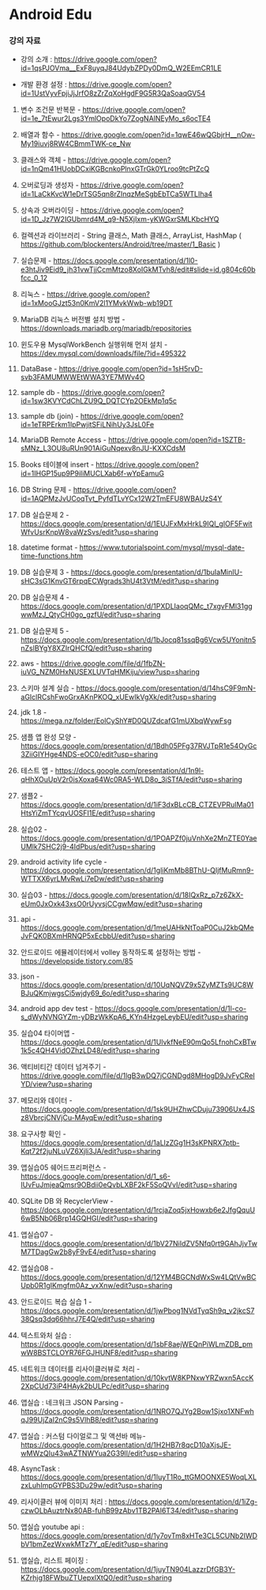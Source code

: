 # Android Edu

### 강의 자료

- 강의 소개 : https://drive.google.com/open?id=1qsPJOVma__ExF8uyqJ84UdybZPDy0DmQ_W2EEmCR1LE 

- 개발 환경 설정 : https://drive.google.com/open?id=1UstVyvFpjiJjJrfO8zZrZqXoHgdF9G5R3QaSoaqGV54


01. 변수 조건문 반복문 - https://drive.google.com/open?id=1e_7tEwur2Lgs3YmlOpoDkYo7ZogNAlNEyMo_s6ocTE4

02. 배열과 함수 - https://drive.google.com/open?id=1qwE46wQGbjrH__nOw-My19iuvj8RW4CBmmTWK-ce_Nw

03. 클래스와 객체 - https://drive.google.com/open?id=1nQm41HUobDCxiKGBcnkoPlnxGTrGk0YLroo9tcPtZcQ

04. 오버로딩과 생성자 - https://drive.google.com/open?id=1LaCkKvcW1eDrTSG5qn8rZInqzMeSgbEbTCa5WTLIha4

05. 상속과 오버라이딩 - https://drive.google.com/open?id=1D_Jz7W2IGUbmrd4M_q9-N5XjIxm-yKWGxrSMLKbcHYQ

05. 컬렉션과 라이브러리 - String 클래스, Math 클래스, ArrayList, HashMap ( https://github.com/blockenters/Android/tree/master/1_Basic )

06. 실습문제 - https://docs.google.com/presentation/d/1l0-e3htJiv9Eid9_jh31vwTjjCcmMtzo8XoIGkMTvh8/edit#slide=id.g804c60bfcc_0_12

07. 리눅스 - https://drive.google.com/open?id=1xMooGJzt53n0KmV2l1YMvkWwb-wb19DT

08. MariaDB 리눅스 버전별 설치 방법 - https://downloads.mariadb.org/mariadb/repositories

09. 윈도우용 MysqlWorkBench 실행위해 먼저 설치 - https://dev.mysql.com/downloads/file/?id=495322

10. DataBase - https://drive.google.com/open?id=1sH5rvD-svb3FAMUMWWEtWWA3YE7MWv4O

11. sample db - https://drive.google.com/open?id=1sw3KVYCdChLZU9Q_DQTCYp2OEkMp1q5c

12. sample db (join) - https://drive.google.com/open?id=1eTRPErkm1IpPwjitSFiLNihUy3JsL0Fe

12. MariaDB Remote Access - https://drive.google.com/open?id=1SZTB-sMNz_L3OU8uRUn901AiGuNqexv8nJU-KXXCdsM

13. Books 테이블에 insert - https://drive.google.com/open?id=1IHGP15up9P9iliMUCLXab6f-wYpEamuG

14. DB String 문제 - https://drive.google.com/open?id=1AQPMzJvUCoqTvt_PyfdTLvYCx12W2TmEFU8WBAUzS4Y

15. DB 실습문제 2 - https://docs.google.com/presentation/d/1EUJFxMxHrkL9IQl_gIOF5FwitWfvUsrKnpW8vaWzSvs/edit?usp=sharing

16. datetime format - https://www.tutorialspoint.com/mysql/mysql-date-time-functions.htm

17. DB 실습문제 3 - https://docs.google.com/presentation/d/1buIaMinIU-sHC3sG1KnvGT6rpqECWgrads3hU4t3VtM/edit?usp=sharing

18. DB 실습문제 4 - https://docs.google.com/presentation/d/1PXDLIaoqQMc_t7xgvFMl31ggwwMzJ_QtyCH0go_gzfU/edit?usp=sharing

19. DB 실습문제 5 - https://docs.google.com/presentation/d/1bJocq81ssqBg6Vcw5UYonitn5nZslBYgY8XZIrQHCfQ/edit?usp=sharing

20. aws - https://drive.google.com/file/d/1fbZN-iuVG_NZM0HxNUSEXLUVTqHMKiju/view?usp=sharing

21. 스키마 설계 실습 - https://docs.google.com/presentation/d/14hsC9F9mN-aGIclRCshFwoGrxAKnPKOQ_xUEwIkVgXk/edit?usp=sharing


22. jdk 1.8 - https://mega.nz/folder/EolCyShY#D0QUZdcafG1mUXbqWywFsg

23. 샘플 앱 완성 모양 - https://docs.google.com/presentation/d/1Bdh05PFg37RVJTpR1e54OyGc3ZiiGIYHge4NDS-eOC0/edit?usp=sharing

24. 테스트 앱 - https://docs.google.com/presentation/d/1n9l-qHhXOuUpV2r0isXoxa64Wc0RA5-WLD8o_3iSTfA/edit?usp=sharing

25. 샘플2 - https://docs.google.com/presentation/d/1iF3dxBLcCB_CTZEVPRuIMa01HtsYiZmTYcqvUOSFI1E/edit?usp=sharing

27. 실습02 - https://docs.google.com/presentation/d/1POAPZf0juVnhXe2MnZTE0YaeUMlk7SHC2j9-4IdPbus/edit?usp=sharing

28. android activity life cycle - https://docs.google.com/presentation/d/1gliKmMb8BThU-QIjfMuRmn9-WTTXX6yrLMvRwLi7eDw/edit?usp=sharing


29. 실습03 - https://docs.google.com/presentation/d/18IQxRz_p7z6ZkX-eUm0JxOxk43xsO0rUyvsjCCgwMqw/edit?usp=sharing

30. api - https://docs.google.com/presentation/d/1meUAHkNtToaP0CuJ2kbQMeJvFQK0BXmHRNQP5xEcbbU/edit?usp=sharing

31. 안드로이드 에뮬레이터에서 volley 동작하도록 설정하는 방법 - https://developside.tistory.com/85

32. json - https://docs.google.com/presentation/d/10UqNQVZ9x5ZyMZTs9UC8WBJuQKmjwgsCi5wjdy69_6o/edit?usp=sharing

33. android app dev test - https://docs.google.com/presentation/d/1l-co-s_dWyNVNGYZm-yDBzWkKpA6_KYn4HzgeLeybEU/edit?usp=sharing

34. 실습04 타이머앱 - https://docs.google.com/presentation/d/1UlvkfNeE90mQo5LfnohCxBTw1k5c4QH4VidOZhzLD48/edit?usp=sharing

35. 액티비티간 데이터 넘겨주기 - https://drive.google.com/file/d/1lgB3wDQ7jCGNDgd8MHogD9JvFyCReIYD/view?usp=sharing

46. 메모리와 데이터 - https://docs.google.com/presentation/d/1sk9UHZhwCDuju73906Ux4JSz8VbrcjCNVjCu-MAyqEw/edit?usp=sharing

47. 요구사항 확인 - https://docs.google.com/presentation/d/1aLlzZGg1H3sKPNRX7ptb-Kqt72f2juNLuVZ6Xjli3JA/edit?usp=sharing

48. 앱실습05 쉐어드프리퍼런스 - https://docs.google.com/presentation/d/1_s6-IUvFuJmjeaQmsr9OBdii0eQvbLXBF2kF5SoQVvI/edit?usp=sharing

49. SQLite DB 와 RecyclerView - https://docs.google.com/presentation/d/1rcjaZoq5jxHowxb6e2JfgQquU6wB5Nb06Brp14GQHGI/edit?usp=sharing

50. 앱실습07 - https://docs.google.com/presentation/d/1bV27NiIdZV5Nfq0rt9GAhJjvTwM7TDagGw2b8yF9vE4/edit?usp=sharing

51. 앱실습08 - https://docs.google.com/presentation/d/12YM4BGCNdWxSw4LQtVwBCUpb0R1gIKmgfm0Az_vxXnw/edit?usp=sharing

52. 안드로이드 복습 실습 1 - https://docs.google.com/presentation/d/1jwPbog1NVdTyqSh9q_v2jkcS738Qsq3dq66hhrJ7E4Q/edit?usp=sharing

53. 텍스트와처 실습 : https://docs.google.com/presentation/d/1sbF8aejWEQnPiWLmZDB_pmwW8BSTCLOYR76FGJHUNF8/edit?usp=sharing

54. 네트워크 데이터를 리사이클러뷰로 처리 - https://docs.google.com/presentation/d/10kvtW8KPNxwYRZwxn5AccK2XpCUd73iP4HAyk2bULPc/edit?usp=sharing

55. 앱실습 : 네크워크 JSON Parsing - https://docs.google.com/presentation/d/1NRO7QJYg2Bow1Sjxo1XNFwhqJ99UjZaI2nC9s5VlhB8/edit?usp=sharing

56. 앱실습 : 커스텀 다이얼로그 및 액션바 메뉴- https://docs.google.com/presentation/d/1H2HB7r8qcD10aXjsJE-wMWzQIu43wAZTNWYua2G39lI/edit?usp=sharing

57. AsyncTask : https://docs.google.com/presentation/d/1IuyT1Ro_ttGMOONXE5WoqLXLzxLuhImpGYPBS3Du29w/edit?usp=sharing 

58. 리사이클러 뷰에 이미지 처리 : https://docs.google.com/presentation/d/1iZg-czwOLbAuztrNx80AB-fuhB99zAbv1TB2PAl6T34/edit?usp=sharing

59. 앱실습 youtube api : https://docs.google.com/presentation/d/1y7ovTm8xHTe3CL5CUNb2IWDbV1bmZezWxwkMTz7Y_qE/edit?usp=sharing

60. 앱실습, 리스트 페이징 : https://docs.google.com/presentation/d/1juyTN904LazzrDfGB3Y-KZrhjg18FWbuZTUepxlXtQ0/edit?usp=sharing
